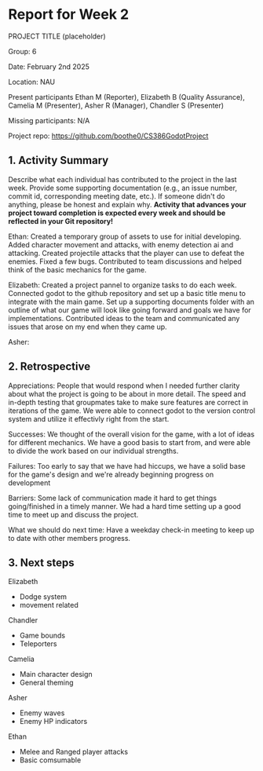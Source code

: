 # Report for Week 2

PROJECT TITLE (placeholder)

Group: 6

Date: February 2nd 2025

Location: NAU

Present participants Ethan M (Reporter), Elizabeth B (Quality Assurance), Camelia M (Presenter), Asher R (Manager), Chandler S (Presenter)

Missing participants: N/A

Project repo: https://github.com/boothe0/CS386GodotProject

## 1.  Activity Summary

Describe what each individual has contributed to the project in the last week.  Provide some supporting documentation (e.g., an issue number, commit id, corresponding meeting date, etc.).  If someone didn't do anything, please be honest and explain why. **Activity that advances your project toward completion is expected every week and should be reflected in your Git repository!**

Ethan: Created a temporary group of assets to use for initial developing. Added character movement and attacks, with enemy detection ai and attacking. Created projectile attacks that the player can use to defeat the enemies. Fixed a few bugs. Contributed to team discussions and helped think of the basic mechanics for the game.

Elizabeth: Created a project pannel to organize tasks to do each week. Connected godot to the github repository and set up a basic title menu to integrate with the main game. Set up a supporting documents folder with an outline of what our game will look like going forward and goals we have for implementations. Contributed ideas to the team and communicated any issues that arose on my end when they came up.

Asher: 

## 2. Retrospective

Appreciations: 
People that would respond when I needed further clarity about what the project is going to be about in more detail. The speed and in-depth testing that groupmates take to make sure features are correct in iterations of the game. We were able to connect godot to the version control system and utilize it effectivly right from the start.

Successes: 
We thought of the overall vision for the game, with a lot of ideas for different mechanics. We have a good basis to start from, and were able to divide the work based on our individual strengths.

Failures: Too early to say that we have had hiccups, we have a solid base for the game's design and we're already beginning progress on development

Barriers: Some lack of communication made it hard to get things going/finished in a timely manner. We had a hard time setting up a good time to meet up and discuss the project.

What we should do next time: Have a weekday check-in meeting to keep up to date with other members progress.

## 3. Next steps
Elizabeth
- Dodge system
- movement related
  
Chandler
- Game bounds
- Teleporters
  
Camelia
- Main character design
- General theming
  
Asher
- Enemy waves
- Enemy HP indicators
  
Ethan
- Melee and Ranged player attacks
- Basic comsumable
